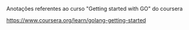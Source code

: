 Anotações referentes ao curso "Getting started with GO" do coursera

https://www.coursera.org/learn/golang-getting-started